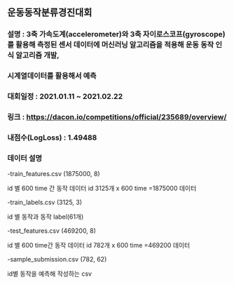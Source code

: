 ## 운동동작분류경진대회
### 설명 : 3축 가속도계(accelerometer)와 3축 자이로스코프(gyroscope)를 활용해 측정된 센서 데이터에 머신러닝 알고리즘을 적용해 운동 동작 인식 알고리즘 개발, 
### 시계열데이터를 활용해서 예측
### 대회일정 : 2021.01.11 ~ 2021.02.22
### 링크 : https://dacon.io/competitions/official/235689/overview/
### 내점수(LogLoss) : 1.49488
### 데이터 설명
-train_features.csv (1875000, 8)



id 별 600 time 간 동작 데이터
id 3125개 x 600 time =1875000 데이터




-train_labels.csv (3125, 3)



id 별 동작과 동작 label(61개)


-test_features.csv (469200, 8)



id 별 600 time간 동작 데이터
id 782개 x 600 time =469200 데이터




-sample_submission.csv (782, 62)



id별 동작을 예측해 작성하는 csv

